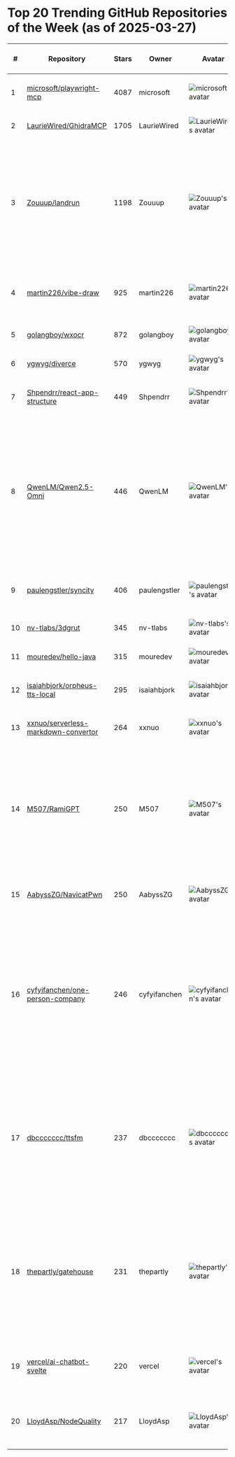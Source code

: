 # Top 20 Trending GitHub Repositories of the Week (as of 2025-03-27)

| # | Repository | Stars | Owner | Avatar | Description | Topics | URL | Created At | Updated At | Pushed At | Git URL | SSH URL | Clone URL | SVN URL | Homepage | Size | Language | Forks Count | Open Issues Count | Default Branch | License |
|---|------------|-------|-------|--------|-------------|--------|-----|------------|------------|-----------|---------|---------|-----------|---------|----------|------|----------|--------------|-------------------|----------------|---------|
| 1 | [microsoft/playwright-mcp](https://github.com/microsoft/playwright-mcp) | 4087 | microsoft | ![microsoft's avatar](https://avatars.githubusercontent.com/u/6154722?v=4) | Playwright Tools for MCP | No topics | [https://github.com/microsoft/playwright-mcp](https://github.com/microsoft/playwright-mcp) | 2025-03-21T17:48:36Z | 2025-03-27T04:19:46Z | 2025-03-26T23:05:01Z | git://github.com/microsoft/playwright-mcp.git | git@github.com:microsoft/playwright-mcp.git | https://github.com/microsoft/playwright-mcp.git | https://github.com/microsoft/playwright-mcp | No homepage | 189 | TypeScript | 163 | 20 | main | Apache License 2.0 |
| 2 | [LaurieWired/GhidraMCP](https://github.com/LaurieWired/GhidraMCP) | 1705 | LaurieWired | ![LaurieWired's avatar](https://avatars.githubusercontent.com/u/123765654?v=4) | MCP Server for Ghidra | No topics | [https://github.com/LaurieWired/GhidraMCP](https://github.com/LaurieWired/GhidraMCP) | 2025-03-23T05:36:55Z | 2025-03-27T04:16:09Z | 2025-03-25T08:31:27Z | git://github.com/LaurieWired/GhidraMCP.git | git@github.com:LaurieWired/GhidraMCP.git | https://github.com/LaurieWired/GhidraMCP.git | https://github.com/LaurieWired/GhidraMCP | No homepage | 143 | Java | 101 | 9 | main | Apache License 2.0 |
| 3 | [Zouuup/landrun](https://github.com/Zouuup/landrun) | 1198 | Zouuup | ![Zouuup's avatar](https://avatars.githubusercontent.com/u/1652854?v=4) | Run any Linux process in a secure, unprivileged sandbox using Landlock. Think firejail, but lightweight, user-friendly, and baked into the kernel. | cli, golang, kernel, landlock, sandbox, sandbox-environment, security, security-tools | [https://github.com/Zouuup/landrun](https://github.com/Zouuup/landrun) | 2025-03-21T16:31:47Z | 2025-03-27T02:03:57Z | 2025-03-26T00:24:07Z | git://github.com/Zouuup/landrun.git | git@github.com:Zouuup/landrun.git | https://github.com/Zouuup/landrun.git | https://github.com/Zouuup/landrun | No homepage | 172 | Go | 17 | 4 | main | MIT License |
| 4 | [martin226/vibe-draw](https://github.com/martin226/vibe-draw) | 925 | martin226 | ![martin226's avatar](https://avatars.githubusercontent.com/u/46298951?v=4) | 🎨 Turn your roughest sketches into stunning 3D worlds by vibe drawing | No topics | [https://github.com/martin226/vibe-draw](https://github.com/martin226/vibe-draw) | 2025-03-22T00:20:20Z | 2025-03-27T04:15:31Z | 2025-03-25T08:48:39Z | git://github.com/martin226/vibe-draw.git | git@github.com:martin226/vibe-draw.git | https://github.com/martin226/vibe-draw.git | https://github.com/martin226/vibe-draw | No homepage | 119578 | TypeScript | 159 | 2 | main | GNU Affero General Public License v3.0 |
| 5 | [golangboy/wxocr](https://github.com/golangboy/wxocr) | 872 | golangboy | ![golangboy's avatar](https://avatars.githubusercontent.com/u/43865965?v=4) | nothing | No topics | [https://github.com/golangboy/wxocr](https://github.com/golangboy/wxocr) | 2025-03-24T18:23:47Z | 2025-03-27T03:20:00Z | 2025-03-25T17:05:00Z | git://github.com/golangboy/wxocr.git | git@github.com:golangboy/wxocr.git | https://github.com/golangboy/wxocr.git | https://github.com/golangboy/wxocr | No homepage | 0 | No language specified | 1081 | 6 | master | No license |
| 6 | [ygwyg/diverce](https://github.com/ygwyg/diverce) | 570 | ygwyg | ![ygwyg's avatar](https://avatars.githubusercontent.com/u/167489839?v=4) | vercel nextjs -> cloudflare workers | No topics | [https://github.com/ygwyg/diverce](https://github.com/ygwyg/diverce) | 2025-03-22T20:28:12Z | 2025-03-27T03:35:32Z | 2025-03-23T05:29:57Z | git://github.com/ygwyg/diverce.git | git@github.com:ygwyg/diverce.git | https://github.com/ygwyg/diverce.git | https://github.com/ygwyg/diverce | No homepage | 68 | TypeScript | 18 | 7 | main | MIT License |
| 7 | [Shpendrr/react-app-structure](https://github.com/Shpendrr/react-app-structure) | 449 | Shpendrr | ![Shpendrr's avatar](https://avatars.githubusercontent.com/u/104890083?v=4) | No description | No topics | [https://github.com/Shpendrr/react-app-structure](https://github.com/Shpendrr/react-app-structure) | 2025-03-21T15:12:24Z | 2025-03-27T03:41:58Z | 2025-03-25T14:06:26Z | git://github.com/Shpendrr/react-app-structure.git | git@github.com:Shpendrr/react-app-structure.git | https://github.com/Shpendrr/react-app-structure.git | https://github.com/Shpendrr/react-app-structure | No homepage | 192 | TypeScript | 54 | 0 | main | No license |
| 8 | [QwenLM/Qwen2.5-Omni](https://github.com/QwenLM/Qwen2.5-Omni) | 446 | QwenLM | ![QwenLM's avatar](https://avatars.githubusercontent.com/u/141221163?v=4) | Qwen2.5-Omni is an end-to-end multimodal model by Qwen team at Alibaba Cloud, capable of understanding text, audio, vision, video, and performing real-time speech generation. | No topics | [https://github.com/QwenLM/Qwen2.5-Omni](https://github.com/QwenLM/Qwen2.5-Omni) | 2025-03-22T01:43:13Z | 2025-03-27T04:18:33Z | 2025-03-26T16:58:49Z | git://github.com/QwenLM/Qwen2.5-Omni.git | git@github.com:QwenLM/Qwen2.5-Omni.git | https://github.com/QwenLM/Qwen2.5-Omni.git | https://github.com/QwenLM/Qwen2.5-Omni | No homepage | 13221 | Jupyter Notebook | 22 | 10 | main | Apache License 2.0 |
| 9 | [paulengstler/syncity](https://github.com/paulengstler/syncity) | 406 | paulengstler | ![paulengstler's avatar](https://avatars.githubusercontent.com/u/32508457?v=4) | SynCity: Training-Free Generation of 3D Worlds | No topics | [https://github.com/paulengstler/syncity](https://github.com/paulengstler/syncity) | 2025-03-20T20:08:35Z | 2025-03-27T03:18:42Z | 2025-03-21T05:49:25Z | git://github.com/paulengstler/syncity.git | git@github.com:paulengstler/syncity.git | https://github.com/paulengstler/syncity.git | https://github.com/paulengstler/syncity | No homepage | 78410 | No language specified | 27 | 3 | main | BSD 3-Clause "New" or "Revised" License |
| 10 | [nv-tlabs/3dgrut](https://github.com/nv-tlabs/3dgrut) | 345 | nv-tlabs | ![nv-tlabs's avatar](https://avatars.githubusercontent.com/u/49653101?v=4) | No description | No topics | [https://github.com/nv-tlabs/3dgrut](https://github.com/nv-tlabs/3dgrut) | 2025-03-20T00:06:26Z | 2025-03-27T03:31:06Z | 2025-03-27T03:50:16Z | git://github.com/nv-tlabs/3dgrut.git | git@github.com:nv-tlabs/3dgrut.git | https://github.com/nv-tlabs/3dgrut.git | https://github.com/nv-tlabs/3dgrut | No homepage | 28588 | Cuda | 21 | 8 | main | Apache License 2.0 |
| 11 | [mouredev/hello-java](https://github.com/mouredev/hello-java) | 315 | mouredev | ![mouredev's avatar](https://avatars.githubusercontent.com/u/17043402?v=4) | No description | No topics | [https://github.com/mouredev/hello-java](https://github.com/mouredev/hello-java) | 2025-03-25T11:15:12Z | 2025-03-27T04:05:37Z | 2025-03-25T12:24:58Z | git://github.com/mouredev/hello-java.git | git@github.com:mouredev/hello-java.git | https://github.com/mouredev/hello-java.git | https://github.com/mouredev/hello-java | No homepage | 520 | No language specified | 8 | 0 | main | Apache License 2.0 |
| 12 | [isaiahbjork/orpheus-tts-local](https://github.com/isaiahbjork/orpheus-tts-local) | 295 | isaiahbjork | ![isaiahbjork's avatar](https://avatars.githubusercontent.com/u/95888118?v=4) | Run Orpheus 3B Locally With LM Studio | ai, python, text-to-speech, tts | [https://github.com/isaiahbjork/orpheus-tts-local](https://github.com/isaiahbjork/orpheus-tts-local) | 2025-03-20T04:01:49Z | 2025-03-27T03:38:38Z | 2025-03-20T14:18:45Z | git://github.com/isaiahbjork/orpheus-tts-local.git | git@github.com:isaiahbjork/orpheus-tts-local.git | https://github.com/isaiahbjork/orpheus-tts-local.git | https://github.com/isaiahbjork/orpheus-tts-local | No homepage | 317 | Python | 53 | 15 | main | Apache License 2.0 |
| 13 | [xxnuo/serverless-markdown-convertor](https://github.com/xxnuo/serverless-markdown-convertor) | 264 | xxnuo | ![xxnuo's avatar](https://avatars.githubusercontent.com/u/54252779?v=4) | Markdown Conversion | No topics | [https://github.com/xxnuo/serverless-markdown-convertor](https://github.com/xxnuo/serverless-markdown-convertor) | 2025-03-21T13:03:53Z | 2025-03-26T16:59:35Z | 2025-03-22T10:39:25Z | git://github.com/xxnuo/serverless-markdown-convertor.git | git@github.com:xxnuo/serverless-markdown-convertor.git | https://github.com/xxnuo/serverless-markdown-convertor.git | https://github.com/xxnuo/serverless-markdown-convertor | No homepage | 2454 | HTML | 118 | 0 | main | No license |
| 14 | [M507/RamiGPT](https://github.com/M507/RamiGPT) | 250 | M507 | ![M507's avatar](https://avatars.githubusercontent.com/u/38591075?v=4) | Autonomous Privilege Escalation using OpenAI | ai-enumeration, autonomous-hacking, enumeration, hacking-tool, hacking-tools, hackthebox, privilege-escalation, pwn, pwntools, vulnhub | [https://github.com/M507/RamiGPT](https://github.com/M507/RamiGPT) | 2025-03-24T20:18:55Z | 2025-03-27T04:06:24Z | 2025-03-24T20:29:30Z | git://github.com/M507/RamiGPT.git | git@github.com:M507/RamiGPT.git | https://github.com/M507/RamiGPT.git | https://github.com/M507/RamiGPT | No homepage | 20228 | No language specified | 61 | 2 | master | Apache License 2.0 |
| 15 | [AabyssZG/NavicatPwn](https://github.com/AabyssZG/NavicatPwn) | 250 | AabyssZG | ![AabyssZG's avatar](https://avatars.githubusercontent.com/u/54609266?v=4) | 针对Navicat的后渗透利用框架 | No topics | [https://github.com/AabyssZG/NavicatPwn](https://github.com/AabyssZG/NavicatPwn) | 2025-03-21T03:12:21Z | 2025-03-27T02:08:11Z | 2025-03-21T10:14:21Z | git://github.com/AabyssZG/NavicatPwn.git | git@github.com:AabyssZG/NavicatPwn.git | https://github.com/AabyssZG/NavicatPwn.git | https://github.com/AabyssZG/NavicatPwn | No homepage | 1500 | Python | 14 | 1 | main | GNU General Public License v3.0 |
| 16 | [cyfyifanchen/one-person-company](https://github.com/cyfyifanchen/one-person-company) | 246 | cyfyifanchen | ![cyfyifanchen's avatar](https://avatars.githubusercontent.com/u/2340896?v=4) | 一人公司 AI 工具系列，长期更新，帮助大家提升工作效率，开启一人公司! One-Person Company AI Tools Series – continuously updated to help boost productivity and empower your solo business!  | ai, information, productivity, tools | [https://github.com/cyfyifanchen/one-person-company](https://github.com/cyfyifanchen/one-person-company) | 2025-03-24T03:26:46Z | 2025-03-27T02:40:37Z | 2025-03-26T09:18:49Z | git://github.com/cyfyifanchen/one-person-company.git | git@github.com:cyfyifanchen/one-person-company.git | https://github.com/cyfyifanchen/one-person-company.git | https://github.com/cyfyifanchen/one-person-company | No homepage | 6385 | No language specified | 14 | 1 | main | MIT License |
| 17 | [dbccccccc/ttsfm](https://github.com/dbccccccc/ttsfm) | 237 | dbccccccc | ![dbccccccc's avatar](https://avatars.githubusercontent.com/u/120614547?v=4) | TTSFM is a reverse-engineered API server that mirrors OpenAI's TTS service, providing a compatible interface for text-to-speech conversion with multiple voice options. | No topics | [https://github.com/dbccccccc/ttsfm](https://github.com/dbccccccc/ttsfm) | 2025-03-25T09:32:21Z | 2025-03-27T03:44:20Z | 2025-03-26T23:56:23Z | git://github.com/dbccccccc/ttsfm.git | git@github.com:dbccccccc/ttsfm.git | https://github.com/dbccccccc/ttsfm.git | https://github.com/dbccccccc/ttsfm | https://ttsapi.site | 81 | Python | 39 | 1 | main | MIT License |
| 18 | [thepartly/gatehouse](https://github.com/thepartly/gatehouse) | 231 | thepartly | ![thepartly's avatar](https://avatars.githubusercontent.com/u/78627326?v=4) | A flexible authorization library that combines role-based (RBAC), attribute-based (ABAC), and relationship-based (ReBAC) access control policies. | No topics | [https://github.com/thepartly/gatehouse](https://github.com/thepartly/gatehouse) | 2025-03-24T04:36:11Z | 2025-03-27T02:53:24Z | 2025-03-25T03:47:49Z | git://github.com/thepartly/gatehouse.git | git@github.com:thepartly/gatehouse.git | https://github.com/thepartly/gatehouse.git | https://github.com/thepartly/gatehouse | No homepage | 38 | Rust | 2 | 0 | main | MIT License |
| 19 | [vercel/ai-chatbot-svelte](https://github.com/vercel/ai-chatbot-svelte) | 220 | vercel | ![vercel's avatar](https://avatars.githubusercontent.com/u/14985020?v=4) | A full-featured, hackable SvelteKit AI chatbot built by Vercel | No topics | [https://github.com/vercel/ai-chatbot-svelte](https://github.com/vercel/ai-chatbot-svelte) | 2025-03-20T07:19:17Z | 2025-03-27T04:11:22Z | 2025-03-26T15:52:52Z | git://github.com/vercel/ai-chatbot-svelte.git | git@github.com:vercel/ai-chatbot-svelte.git | https://github.com/vercel/ai-chatbot-svelte.git | https://github.com/vercel/ai-chatbot-svelte | https://ai-chatbot-svelte.vercel.sh | 632 | Svelte | 9 | 0 | main | Other |
| 20 | [LloydAsp/NodeQuality](https://github.com/LloydAsp/NodeQuality) | 217 | LloydAsp | ![LloydAsp's avatar](https://avatars.githubusercontent.com/u/131958103?v=4) | 在沙箱环境中运行vps测试脚本，并排版测试结果 | No topics | [https://github.com/LloydAsp/NodeQuality](https://github.com/LloydAsp/NodeQuality) | 2025-03-23T11:48:23Z | 2025-03-27T04:14:42Z | 2025-03-24T09:23:30Z | git://github.com/LloydAsp/NodeQuality.git | git@github.com:LloydAsp/NodeQuality.git | https://github.com/LloydAsp/NodeQuality.git | https://github.com/LloydAsp/NodeQuality | https://www.nodeseek.com/post-297125-1 | 45 | Shell | 8 | 3 | main | GNU Affero General Public License v3.0 |